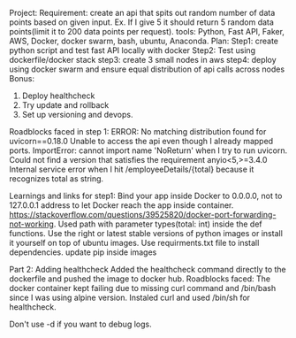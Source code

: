 Project:
 Requirement: create an api that spits out random number of data points based on given input. Ex. If I give 5 it should return 5 random data points(limit it to 200 data points per request).
 tools: Python, Fast API, Faker, AWS, Docker, docker swarm, bash, ubuntu, Anaconda.
 Plan: 
  Step1: create python script and test fast API locally with docker
  Step2: Test using dockerfile/docker stack
  step3: create 3 small nodes in aws
  step4: deploy using docker swarm and ensure equal distribution of api calls across nodes
 Bonus: 
  1. Deploy healthcheck
  2. Try update and rollback
  3. Set up versioning and devops.

Roadblocks faced in step 1:
ERROR: No matching distribution found for uvicorn==0.18.0
Unable to access the api even though I already mapped ports.
ImportError: cannot import name 'NoReturn' when I try to run uvicorn.
Could not find a version that satisfies the requirement anyio<5,>=3.4.0
Internal service error when I hit /employeeDetails/{total} because it recognizes total as string. 

Learnings and links for step1:
Bind your app inside Docker to 0.0.0.0, not to 127.0.0.1 address to let Docker reach the app inside container.
https://stackoverflow.com/questions/39525820/docker-port-forwarding-not-working.
Used path with parameter types(total: int) inside the def functions.
Use the right or latest stable versions of python images or install it yourself on top of ubuntu images.
Use requirments.txt file to install dependencies.
update pip inside images

Part 2:
Adding healthcheck
Added the healthcheck command directly to the dockerfile and pushed the image to docker hub.
Roadblocks faced:
The docker container kept failing due to missing curl command and /bin/bash since I was using alpine version.
Instaled curl and used /bin/sh for healthcheck.

Don't use -d if you want to debug logs.



